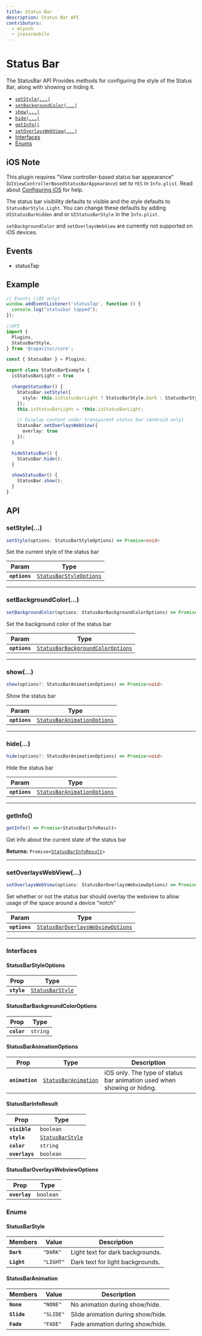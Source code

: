 ```yaml
---
title: Status Bar
description: Status Bar API
contributors:
  - mlynch
  - jcesarmobile
---
```


<plugin-platforms platforms="ios,android"></plugin-platforms>

# Status Bar

The StatusBar API Provides methods for configuring the style of the Status Bar, along with showing or hiding it.

<docgen-index>

* [`setStyle(...)`](#setstyle)
* [`setBackgroundColor(...)`](#setbackgroundcolor)
* [`show(...)`](#show)
* [`hide(...)`](#hide)
* [`getInfo()`](#getinfo)
* [`setOverlaysWebView(...)`](#setoverlayswebview)
* [Interfaces](#interfaces)
* [Enums](#enums)

</docgen-index>

## iOS Note

This plugin requires "View controller-based status bar appearance" (`UIViewControllerBasedStatusBarAppearance`) set to `YES` in `Info.plist`. Read about [Configuring iOS](/docs/ios/configuration) for help.

The status bar visibility defaults to visible and the style defaults to `StatusBarStyle.Light`. You can change these defaults by adding `UIStatusBarHidden` and or `UIStatusBarStyle` in the `Info.plist`.

`setBackgroundColor` and `setOverlaysWebView` are currently not supported on iOS devices.

## Events

* statusTap

## Example

```typescript
// Events (iOS only)
window.addEventListener('statusTap', function () {
  console.log("statusbar tapped");
});

//API
import {
  Plugins,
  StatusBarStyle,
} from '@capacitor/core';

const { StatusBar } = Plugins;

export class StatusBarExample {
  isStatusBarLight = true

  changeStatusBar() {
    StatusBar.setStyle({
      style: this.isStatusBarLight ? StatusBarStyle.Dark : StatusBarStyle.Light
    });
    this.isStatusBarLight = !this.isStatusBarLight;

    // Display content under transparent status bar (Android only)
    StatusBar.setOverlaysWebView({
      overlay: true
    });
  }

  hideStatusBar() {
    StatusBar.hide();
  }

  showStatusBar() {
    StatusBar.show();
  }
}
```

<docgen-api>
<!--Update the source file JSDoc comments and rerun docgen to update the docs below-->

## API

### setStyle(...)

```typescript
setStyle(options: StatusBarStyleOptions) => Promise<void>
```

Set the current style of the status bar

| Param         | Type                                                                    |
| ------------- | ----------------------------------------------------------------------- |
| **`options`** | <code><a href="#statusbarstyleoptions">StatusBarStyleOptions</a></code> |

--------------------


### setBackgroundColor(...)

```typescript
setBackgroundColor(options: StatusBarBackgroundColorOptions) => Promise<void>
```

Set the background color of the status bar

| Param         | Type                                                                                        |
| ------------- | ------------------------------------------------------------------------------------------- |
| **`options`** | <code><a href="#statusbarbackgroundcoloroptions">StatusBarBackgroundColorOptions</a></code> |

--------------------


### show(...)

```typescript
show(options?: StatusBarAnimationOptions) => Promise<void>
```

Show the status bar

| Param         | Type                                                                            |
| ------------- | ------------------------------------------------------------------------------- |
| **`options`** | <code><a href="#statusbaranimationoptions">StatusBarAnimationOptions</a></code> |

--------------------


### hide(...)

```typescript
hide(options?: StatusBarAnimationOptions) => Promise<void>
```

Hide the status bar

| Param         | Type                                                                            |
| ------------- | ------------------------------------------------------------------------------- |
| **`options`** | <code><a href="#statusbaranimationoptions">StatusBarAnimationOptions</a></code> |

--------------------


### getInfo()

```typescript
getInfo() => Promise<StatusBarInfoResult>
```

Get info about the current state of the status bar

**Returns:** <code>Promise&lt;<a href="#statusbarinforesult">StatusBarInfoResult</a>&gt;</code>

--------------------


### setOverlaysWebView(...)

```typescript
setOverlaysWebView(options: StatusBarOverlaysWebviewOptions) => Promise<void>
```

Set whether or not the status bar should overlay the webview to allow usage of the space
around a device "notch"

| Param         | Type                                                                                        |
| ------------- | ------------------------------------------------------------------------------------------- |
| **`options`** | <code><a href="#statusbaroverlayswebviewoptions">StatusBarOverlaysWebviewOptions</a></code> |

--------------------


### Interfaces


#### StatusBarStyleOptions

| Prop        | Type                                                      |
| ----------- | --------------------------------------------------------- |
| **`style`** | <code><a href="#statusbarstyle">StatusBarStyle</a></code> |


#### StatusBarBackgroundColorOptions

| Prop        | Type                |
| ----------- | ------------------- |
| **`color`** | <code>string</code> |


#### StatusBarAnimationOptions

| Prop            | Type                                                              | Description                                                             |
| --------------- | ----------------------------------------------------------------- | ----------------------------------------------------------------------- |
| **`animation`** | <code><a href="#statusbaranimation">StatusBarAnimation</a></code> | iOS only. The type of status bar animation used when showing or hiding. |


#### StatusBarInfoResult

| Prop           | Type                                                      |
| -------------- | --------------------------------------------------------- |
| **`visible`**  | <code>boolean</code>                                      |
| **`style`**    | <code><a href="#statusbarstyle">StatusBarStyle</a></code> |
| **`color`**    | <code>string</code>                                       |
| **`overlays`** | <code>boolean</code>                                      |


#### StatusBarOverlaysWebviewOptions

| Prop          | Type                 |
| ------------- | -------------------- |
| **`overlay`** | <code>boolean</code> |


### Enums


#### StatusBarStyle

| Members     | Value                | Description                      |
| ----------- | -------------------- | -------------------------------- |
| **`Dark`**  | <code>"DARK"</code>  | Light text for dark backgrounds. |
| **`Light`** | <code>"LIGHT"</code> | Dark text for light backgrounds. |


#### StatusBarAnimation

| Members     | Value                | Description                       |
| ----------- | -------------------- | --------------------------------- |
| **`None`**  | <code>"NONE"</code>  | No animation during show/hide.    |
| **`Slide`** | <code>"SLIDE"</code> | Slide animation during show/hide. |
| **`Fade`**  | <code>"FADE"</code>  | Fade animation during show/hide.  |

</docgen-api>
